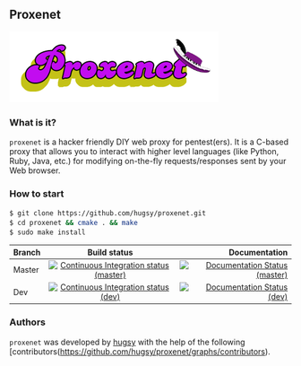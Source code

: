 ## Proxenet

![logo](docs/img/proxenet-logo.png)

### What is it?
`proxenet` is a hacker friendly DIY web proxy for pentest(ers). It is a C-based
proxy that allows you to interact with higher level languages (like Python,
Ruby, Java, etc.) for modifying on-the-fly requests/responses sent by your Web
browser.


### How to start

``` bash
$ git clone https://github.com/hugsy/proxenet.git
$ cd proxenet && cmake . && make
$ sudo make install
```


| Branch | Build status | Documentation |
| ------ |:------------:| -------------:|
| Master | [![Continuous Integration status (master)](https://secure.travis-ci.org/hugsy/proxenet.png?branch=master)](https://travis-ci.org/hugsy/proxenet?branch=master) | [![Documentation Status (master)](https://readthedocs.org/projects/proxenet/badge/?version=master)](https://proxenet.readthedocs.org/en/latest/)  |
| Dev | [![Continuous Integration status (dev)](https://secure.travis-ci.org/hugsy/proxenet.png?branch=dev)](https://travis-ci.org/hugsy/proxenet?branch=dev) | [![Documentation Status (dev)](https://readthedocs.org/projects/proxenet/badge/?version=dev)](https://proxenet.readthedocs.org/en/dev/)  |

### Authors
`proxenet` was developed by [hugsy](https://github.com/hugsy) with the help of the following [contributors(https://github.com/hugsy/proxenet/graphs/contributors).
